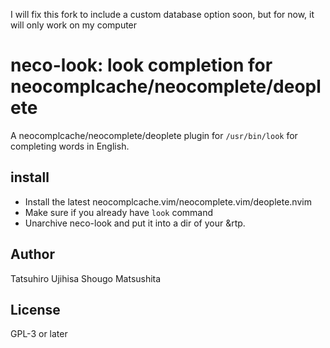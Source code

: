 I will fix this fork to include a custom database option soon, but for now,
it will only work on my computer

# neco-look: look completion for neocomplcache/neocomplete/deoplete

A neocomplcache/neocomplete/deoplete plugin for `/usr/bin/look` for completing words in English.

## install

* Install the latest neocomplcache.vim/neocomplete.vim/deoplete.nvim
* Make sure if you already have `look` command
* Unarchive neco-look and put it into a dir of your &rtp.

## Author

Tatsuhiro Ujihisa
Shougo Matsushita

## License

GPL-3 or later
